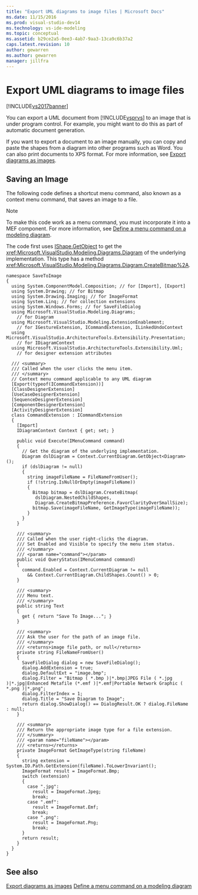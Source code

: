 ```yaml
---
title: "Export UML diagrams to image files | Microsoft Docs"
ms.date: 11/15/2016
ms.prod: visual-studio-dev14
ms.technology: vs-ide-modeling
ms.topic: conceptual
ms.assetid: b29ce2a5-0ee3-4ab7-9aa3-13ca9c6b37a2
caps.latest.revision: 10
author: gewarren
ms.author: gewarren
manager: jillfra
---
```

# Export UML diagrams to image files
[!INCLUDE[vs2017banner](../includes/vs2017banner.md)]

You can export a UML document from [!INCLUDE[vsprvs](../includes/vsprvs-md.md)] to an image that is under program control. For example, you might want to do this as part of automatic document generation.

 If you want to export a document to an image manually, you can copy and paste the shapes from a diagram into other programs such as Word. You can also print documents to XPS format. For more information, see [Export diagrams as images](../modeling/export-diagrams-as-images.md).

## Saving an Image
 The following code defines a shortcut menu command, also known as a context menu command, that saves an image to a file.

> [!NOTE]
> To make this code work as a menu command, you must incorporate it into a MEF component. For more information, see [Define a menu command on a modeling diagram](../modeling/define-a-menu-command-on-a-modeling-diagram.md).

 The code first uses [IShape.GetObject](/previous-versions/ee789371(v=vs.140)) to get the <xref:Microsoft.VisualStudio.Modeling.Diagrams.Diagram> of the underlying implementation. This type has a method <xref:Microsoft.VisualStudio.Modeling.Diagrams.Diagram.CreateBitmap%2A>.

```
namespace SaveToImage
{
  using System.ComponentModel.Composition; // for [Import], [Export]
  using System.Drawing; // for Bitmap
  using System.Drawing.Imaging; // for ImageFormat
  using System.Linq; // for collection extensions
  using System.Windows.Forms; // for SaveFileDialog
  using Microsoft.VisualStudio.Modeling.Diagrams;
    // for Diagram
  using Microsoft.VisualStudio.Modeling.ExtensionEnablement;
    // for IGestureExtension, ICommandExtension, ILinkedUndoContext
  using Microsoft.VisualStudio.ArchitectureTools.Extensibility.Presentation;
    // for IDiagramContext
  using Microsoft.VisualStudio.ArchitectureTools.Extensibility.Uml;
    // for designer extension attributes

  /// <summary>
  /// Called when the user clicks the menu item.
  /// </summary>
  // Context menu command applicable to any UML diagram
  [Export(typeof(ICommandExtension))]
  [ClassDesignerExtension]
  [UseCaseDesignerExtension]
  [SequenceDesignerExtension]
  [ComponentDesignerExtension]
  [ActivityDesignerExtension]
  class CommandExtension : ICommandExtension
  {
    [Import]
    IDiagramContext Context { get; set; }

    public void Execute(IMenuCommand command)
    {
      // Get the diagram of the underlying implementation.
      Diagram dslDiagram = Context.CurrentDiagram.GetObject<Diagram>();
      if (dslDiagram != null)
      {
        string imageFileName = FileNameFromUser();
        if (!string.IsNullOrEmpty(imageFileName))
        {
          Bitmap bitmap = dslDiagram.CreateBitmap(
           dslDiagram.NestedChildShapes,
           Diagram.CreateBitmapPreference.FavorClarityOverSmallSize);
          bitmap.Save(imageFileName, GetImageType(imageFileName));
        }
      }
    }

    /// <summary>
    /// Called when the user right-clicks the diagram.
    /// Set Enabled and Visible to specify the menu item status.
    /// </summary>
    /// <param name="command"></param>
    public void QueryStatus(IMenuCommand command)
    {
      command.Enabled = Context.CurrentDiagram != null
        && Context.CurrentDiagram.ChildShapes.Count() > 0;
    }

    /// <summary>
    /// Menu text.
    /// </summary>
    public string Text
    {
      get { return "Save To Image..."; }
    }

    /// <summary>
    /// Ask the user for the path of an image file.
    /// </summary>
    /// <returns>image file path, or null</returns>
    private string FileNameFromUser()
    {
      SaveFileDialog dialog = new SaveFileDialog();
      dialog.AddExtension = true;
      dialog.DefaultExt = "image.bmp";
      dialog.Filter = "Bitmap ( *.bmp )|*.bmp|JPEG File ( *.jpg )|*.jpg|Enhanced Metafile (*.emf )|*.emf|Portable Network Graphic ( *.png )|*.png";
      dialog.FilterIndex = 1;
      dialog.Title = "Save Diagram to Image";
      return dialog.ShowDialog() == DialogResult.OK ? dialog.FileName : null;
    }

    /// <summary>
    /// Return the appropriate image type for a file extension.
    /// </summary>
    /// <param name="fileName"></param>
    /// <returns></returns>
    private ImageFormat GetImageType(string fileName)
    {
      string extension = System.IO.Path.GetExtension(fileName).ToLowerInvariant();
      ImageFormat result = ImageFormat.Bmp;
      switch (extension)
      {
        case ".jpg":
          result = ImageFormat.Jpeg;
          break;
        case ".emf":
          result = ImageFormat.Emf;
          break;
        case ".png":
          result = ImageFormat.Png;
          break;
      }
      return result;
    }
  }
}
```

## See also
 [Export diagrams as images](../modeling/export-diagrams-as-images.md)
 [Define a menu command on a modeling diagram](../modeling/define-a-menu-command-on-a-modeling-diagram.md)
